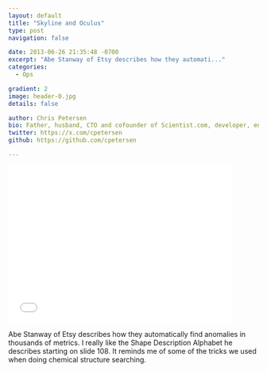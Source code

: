 ```yaml
---
layout: default
title: "Skyline and Oculus"
type: post
navigation: false

date: 2013-06-26 21:35:48 -0700
excerpt: "Abe Stanway of Etsy describes how they automati..."
categories:
  - Ops

gradient: 2
image: header-0.jpg
details: false

author: Chris Petersen
bio: Father, husband, CTO and cofounder of Scientist.com, developer, entrepreneur and technologist.
twitter: https://x.com/cpetersen
github: https://github.com/cpetersen

---
```


<iframe class="embedly-embed" src="//cdn.embedly.com/widgets/media.html?src=https%3A%2F%2Fspeakerdeck.com%2Fplayer%2F14a43db08598013030a91231381d8bac&url=https%3A%2F%2Fspeakerdeck.com%2Fastanway%2Fbring-the-noise-continuously-deploying-under-a-hailstorm-of-metrics&image=https%3A%2F%2Fspeakerd.s3.amazonaws.com%2Fpresentations%2F14a43db08598013030a91231381d8bac%2Fslide_0.jpg&key=d815972c91e546edb5d2d02e509f8b1c&type=text%2Fhtml&schema=speakerdeck" width="450" height="316" scrolling="no" frameborder="0" allowfullscreen></iframe>

Abe Stanway of Etsy describes how they automatically find anomalies in thousands of metrics. I really like the Shape Description Alphabet he describes starting on slide 108. It reminds me of some of the tricks we used when doing chemical structure searching.
